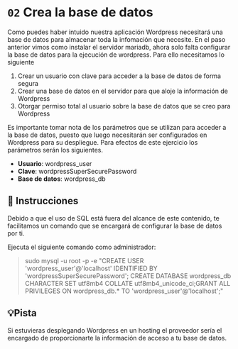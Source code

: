 # `02` Crea la base de datos

Como puedes haber intuido nuestra aplicación Wordpress necesitará una base de datos para almacenar toda la infomación que necesite. En el paso anterior vimos como instalar el servidor mariadb, ahora solo falta configurar la base de datos para la ejecución de wordpress. Para ello necesitamos lo siguiente

1. Crear un usuario con clave para acceder a la base de datos de forma segura
2. Crear una base de datos en el servidor para que aloje la información de Wordpress
3. Otorgar permiso total al usuario sobre la base de datos que se creo para Wordpress

Es importante tomar nota de los parámetros que se utilizan para acceder a la base de datos, puesto que luego necesitarán ser configurados en Wordpress para su despliegue. Para efectos de este ejercicio los parámetros serán los siguientes.

- **Usuario**: wordpress_user
- **Clave**: wordpressSuperSecurePassword
- **Base de datos**: wordpress_db

## 📝 Instrucciones

Debido a que el uso de SQL está fuera del alcance de este contenido, te facilitamos un comando que se encargará de configurar la base de datos por ti.

Ejecuta el siguiente comando como administrador:

>sudo mysql -u root -p -e "CREATE USER 'wordpress_user'@'localhost' IDENTIFIED BY 'wordpressSuperSecurePassword'; CREATE DATABASE wordpress_db CHARACTER SET utf8mb4 COLLATE utf8mb4_unicode_ci;GRANT ALL PRIVILEGES ON wordpress_db.* TO 'wordpress_user'@'localhost';"

## 💡Pista

Si estuvieras desplegando Wordpress en un hosting el proveedor sería el encargado de proporcionarte la información de acceso a tu base de datos.